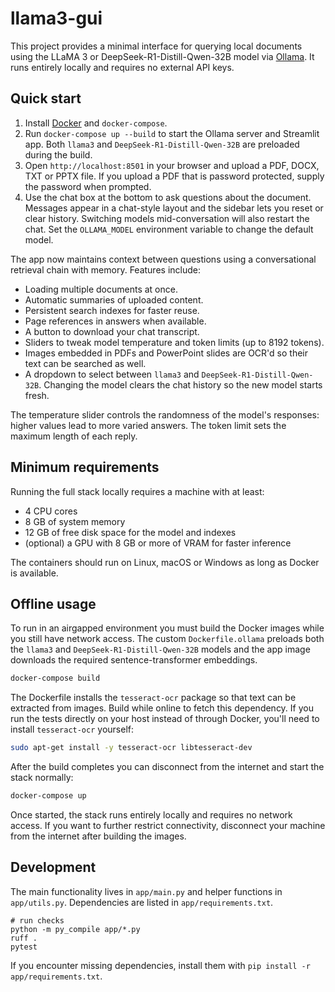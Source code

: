 # llama3-gui

This project provides a minimal interface for querying local documents using the LLaMA 3 or DeepSeek-R1-Distill-Qwen-32B model via [Ollama](https://ollama.ai/). It runs entirely locally and requires no external API keys.

## Quick start

1. Install [Docker](https://docs.docker.com/get-docker/) and `docker-compose`.
2. Run `docker-compose up --build` to start the Ollama server and Streamlit app. Both `llama3` and `DeepSeek-R1-Distill-Qwen-32B` are preloaded during the build.
3. Open `http://localhost:8501` in your browser and upload a PDF, DOCX, TXT or PPTX file. If you upload a PDF that is password protected, supply the password when prompted.
4. Use the chat box at the bottom to ask questions about the document. Messages appear in a chat-style layout and the sidebar lets you reset or clear history. Switching models mid-conversation will also restart the chat. Set the `OLLAMA_MODEL` environment variable to change the default model.

The app now maintains context between questions using a conversational retrieval chain with memory. Features include:

- Loading multiple documents at once.
- Automatic summaries of uploaded content.
- Persistent search indexes for faster reuse.
- Page references in answers when available.
- A button to download your chat transcript.
- Sliders to tweak model temperature and token limits (up to 8192 tokens).
- Images embedded in PDFs and PowerPoint slides are OCR'd so their text can be
  searched as well.
- A dropdown to select between `llama3` and `DeepSeek-R1-Distill-Qwen-32B`.
  Changing the model clears the chat history so the new model starts fresh.

The temperature slider controls the randomness of the model's responses:
higher values lead to more varied answers. The token limit sets the
maximum length of each reply.

## Minimum requirements

Running the full stack locally requires a machine with at least:

- 4 CPU cores
- 8 GB of system memory
- 12 GB of free disk space for the model and indexes
- (optional) a GPU with 8 GB or more of VRAM for faster inference

The containers should run on Linux, macOS or Windows as long as Docker is available.

## Offline usage

To run in an airgapped environment you must build the Docker images while you
still have network access. The custom `Dockerfile.ollama` preloads both the
`llama3` and `DeepSeek-R1-Distill-Qwen-32B` models and the app image downloads
the required sentence-transformer embeddings.

```bash
docker-compose build
```

The Dockerfile installs the `tesseract-ocr` package so that text can be
extracted from images. Build while online to fetch this dependency.
If you run the tests directly on your host instead of through Docker,
you'll need to install `tesseract-ocr` yourself:

```bash
sudo apt-get install -y tesseract-ocr libtesseract-dev
```

After the build completes you can disconnect from the internet and start the
stack normally:

```bash
docker-compose up
```

Once started, the stack runs entirely locally and requires no network access.
If you want to further restrict connectivity, disconnect your machine from the
internet after building the images.

## Development

The main functionality lives in `app/main.py` and helper functions in `app/utils.py`. Dependencies are listed in `app/requirements.txt`.

```
# run checks
python -m py_compile app/*.py
ruff .
pytest
```

If you encounter missing dependencies, install them with `pip install -r app/requirements.txt`.
